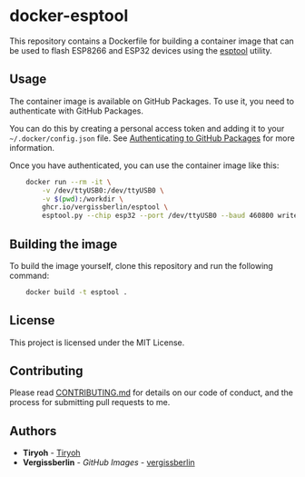 # docker-esptool

This repository contains a Dockerfile for building a container image that can be used to flash ESP8266 and ESP32 devices using the [esptool](https://github.com/espressif/esptool) utility.

## Usage

The container image is available on GitHub Packages. To use it, you need to authenticate with GitHub Packages.

You can do this by creating a personal access token and adding it to your `~/.docker/config.json` file. See [Authenticating to GitHub Packages](https://help.github.com/en/packages/using-github-packages-with-your-projects-ecosystem/configuring-docker-for-use-with-github-packages#authenticating-to-github-packages) for more information.

Once you have authenticated, you can use the container image like this:

```bash
    docker run --rm -it \
        -v /dev/ttyUSB0:/dev/ttyUSB0 \
        -v $(pwd):/workdir \
        ghcr.io/vergissberlin/esptool \
        esptool.py --chip esp32 --port /dev/ttyUSB0 --baud 460800 write_flash -z 0x1000 esp32-20191205-v1.12.bin
```

## Building the image

To build the image yourself, clone this repository and run the following command:

```bash
    docker build -t esptool .
```

## License

This project is licensed under the MIT License.

## Contributing

Please read [CONTRIBUTING.md](CONTRIBUTING.md) for details on our code of conduct, and the process for submitting pull requests to me. 

## Authors

* **Tiryoh** - [Tiryoh](https://github.com/Tiryoh)
* **Vergissberlin** - *GitHub Images* - [vergissberlin](https://github.com/vergissberlin)
